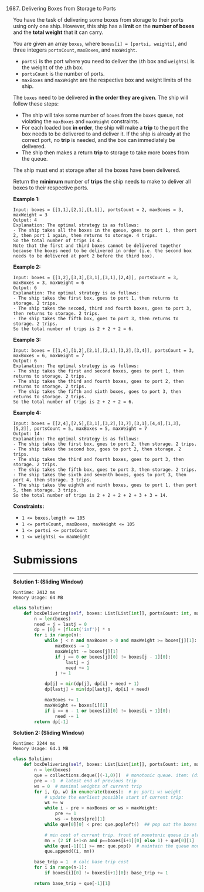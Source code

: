 1687. Delivering Boxes from Storage to Ports

You have the task of delivering some boxes from storage to their ports using only one ship. However, this ship has a **limit** on the **number of boxes** and the **total weight** that it can carry.

You are given an array `boxes`, where `boxes[i] = [portsi, weighti]`, and three integers `portsCount`, `maxBoxes`, and `maxWeight`.

* `portsi` is the port where you need to deliver the `i`th box and `weightsi` is the weight of the `i`th box.
* `portsCount` is the number of ports.
* `maxBoxes` and `maxWeight` are the respective box and weight limits of the ship.

The `boxes` need to be delivered **in the order they are given**. The ship will follow these steps:

* The ship will take some number of `boxes` from the `boxes` queue, not violating the `maxBoxes` and `maxWeight` constraints.
* For each loaded box **in order**, the ship will make a **trip** to the port the box needs to be delivered to and deliver it. If the ship is already at the correct port, no **trip** is needed, and the box can immediately be delivered.
* The ship then makes a return **trip** to storage to take more boxes from the queue.

The ship must end at storage after all the boxes have been delivered.

Return the **minimum** number of **trips** the ship needs to make to deliver all boxes to their respective ports.

 

**Example 1:**
```
Input: boxes = [[1,1],[2,1],[1,1]], portsCount = 2, maxBoxes = 3, maxWeight = 3
Output: 4
Explanation: The optimal strategy is as follows: 
- The ship takes all the boxes in the queue, goes to port 1, then port 2, then port 1 again, then returns to storage. 4 trips.
So the total number of trips is 4.
Note that the first and third boxes cannot be delivered together because the boxes need to be delivered in order (i.e. the second box needs to be delivered at port 2 before the third box).
```

**Example 2:**
```
Input: boxes = [[1,2],[3,3],[3,1],[3,1],[2,4]], portsCount = 3, maxBoxes = 3, maxWeight = 6
Output: 6
Explanation: The optimal strategy is as follows: 
- The ship takes the first box, goes to port 1, then returns to storage. 2 trips.
- The ship takes the second, third and fourth boxes, goes to port 3, then returns to storage. 2 trips.
- The ship takes the fifth box, goes to port 3, then returns to storage. 2 trips.
So the total number of trips is 2 + 2 + 2 = 6.
```

**Example 3:**
```
Input: boxes = [[1,4],[1,2],[2,1],[2,1],[3,2],[3,4]], portsCount = 3, maxBoxes = 6, maxWeight = 7
Output: 6
Explanation: The optimal strategy is as follows:
- The ship takes the first and second boxes, goes to port 1, then returns to storage. 2 trips.
- The ship takes the third and fourth boxes, goes to port 2, then returns to storage. 2 trips.
- The ship takes the fifth and sixth boxes, goes to port 3, then returns to storage. 2 trips.
So the total number of trips is 2 + 2 + 2 = 6.
```

**Example 4:**
```
Input: boxes = [[2,4],[2,5],[3,1],[3,2],[3,7],[3,1],[4,4],[1,3],[5,2]], portsCount = 5, maxBoxes = 5, maxWeight = 7
Output: 14
Explanation: The optimal strategy is as follows:
- The ship takes the first box, goes to port 2, then storage. 2 trips.
- The ship takes the second box, goes to port 2, then storage. 2 trips.
- The ship takes the third and fourth boxes, goes to port 3, then storage. 2 trips.
- The ship takes the fifth box, goes to port 3, then storage. 2 trips.
- The ship takes the sixth and seventh boxes, goes to port 3, then port 4, then storage. 3 trips. 
- The ship takes the eighth and ninth boxes, goes to port 1, then port 5, then storage. 3 trips.
So the total number of trips is 2 + 2 + 2 + 2 + 3 + 3 = 14.
```

**Constraints:**

* `1 <= boxes.length <= 105`
* `1 <= portsCount, maxBoxes, maxWeight <= 105`
* `1 <= ports​​i <= portsCount`
* `1 <= weightsi <= maxWeight`

# Submissions
---
**Solution 1: (Sliding Window)**
```
Runtime: 2412 ms
Memory Usage: 64 MB
```
```python
class Solution:
    def boxDelivering(self, boxes: List[List[int]], portsCount: int, maxBoxes: int, maxWeight: int) -> int:
        n = len(boxes)
        need = j = lastj = 0
        dp = [0] + [float('inf')] * n
        for i in range(n):
            while j < n and maxBoxes > 0 and maxWeight >= boxes[j][1]:
                maxBoxes -= 1
                maxWeight -= boxes[j][1]
                if j == 0 or boxes[j][0] != boxes[j - 1][0]:
                    lastj = j
                    need += 1
                j += 1

            dp[j] = min(dp[j], dp[i] + need + 1)
            dp[lastj] = min(dp[lastj], dp[i] + need)

            maxBoxes += 1
            maxWeight += boxes[i][1]
            if i == n - 1 or boxes[i][0] != boxes[i + 1][0]:
                need -= 1
        return dp[-1]
```

**Solution 2: (Sliding Window)**
```
Runtime: 2244 ms
Memory Usage: 64.1 MB
```
```python
class Solution:
    def boxDelivering(self, boxes: List[List[int]], portsCount: int, maxBoxes: int, maxWeight: int) -> int:
        n = len(boxes)
        que = collections.deque([(-1,0)])  # monotonic queue. item: (division_position, trip_cost)
        pre = -1  # latest end of previous trip
        ws = 0  # maximal weights of current trip
        for i, (p, w) in enumerate(boxes):  # p: port; w: weight
            # update the earliest possible start of current trip:
            ws += w
            while i - pre > maxBoxes or ws > maxWeight:
                pre += 1
                ws -= boxes[pre][1]
            while que[0][0] < pre: que.popleft()  ## pop out the boxes out of range of current trip

            # min cost of current trip. front of monotonic queue is always the minimal cost that meets the limitation
            mn = (2 if i+1<n and p==boxes[i+1][0] else 1) + que[0][1]
            while que[-1][1] >= mn: que.pop()  # maintain the queue monotonic
            que.append((i, mn))

        base_trip = 1  # calc base trip cost
        for i in range(n-1):
            if boxes[i][0] != boxes[i+1][0]: base_trip += 1

        return base_trip + que[-1][1]
```